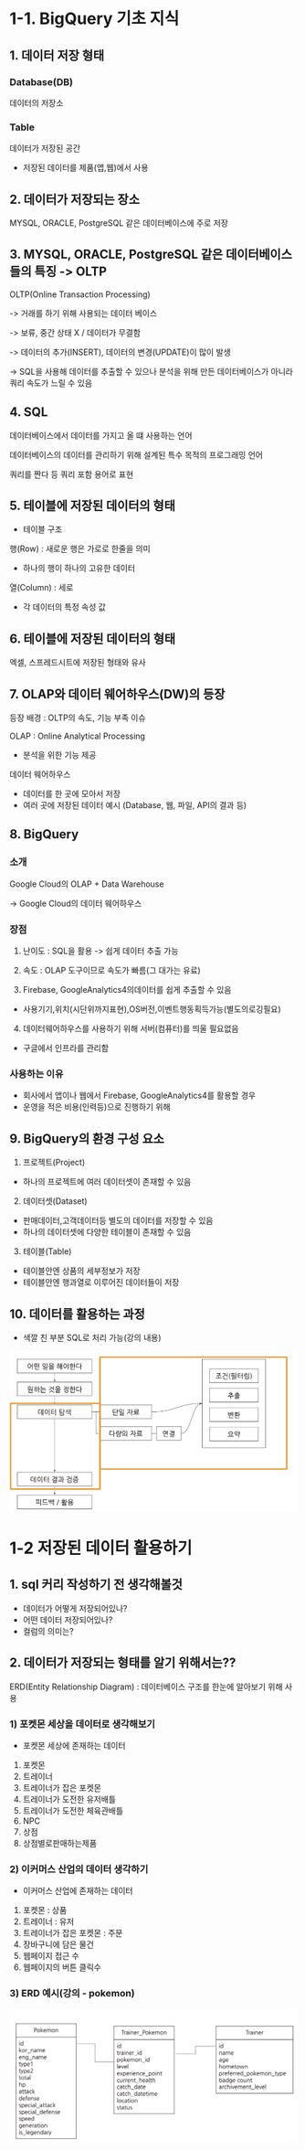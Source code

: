 # 1-1. BigQuery 기초 지식 
## 1. 데이터 저장 형태

### Database(DB)
데이터의 저장소

### Table 
데이터가 저장된 공간
* 저장된 데이터를 제품(앱,웹)에서 사용 

## 2. 데이터가 저장되는 장소

MYSQL, ORACLE, PostgreSQL 같은 데이터베이스에 주로 저장 

## 3. MYSQL, ORACLE, PostgreSQL 같은 데이터베이스들의 특징 -> OLTP

OLTP(Online Transaction Processing)

-> 거래를 하기 위해 사용되는 데이터 베이스

-> 보류, 중간 상태 X / 데이터가 무결함

-> 데이터의 추가(INSERT), 데이터의 변경(UPDATE)이 많이 발생 

-> SQL을 사용해 데이터를 추출할 수 있으나 분석을 위해 만든 데이터베이스가 아니라 쿼리 속도가 느릴 수 있음

## 4. SQL 

데이터베이스에서 데이터를 가지고 올 떄 사용하는 언어

데이터베이스의 데이터를 관리하기 위해 설계된 특수 목적의 프로그래밍 언어 

쿼리를 짠다 등 쿼리 포함 용어로 표현 

## 5. 테이블에 저장된 데이터의 형태

- 테이블 구조 

행(Row) : 새로운 행은 가로로 한줄을 의미 
* 하나의 행이 하나의 고유한 데이터

열(Column) : 세로 
* 각 데이터의 특정 속성 값

## 6. 테이블에 저장된 데이터의 형태 

엑셀, 스프레드시트에 저장된 형태와 유사 

## 7. OLAP와 데이터 웨어하우스(DW)의 등장

등장 배경 : OLTP의 속도, 기능 부족 이슈 

OLAP : Online Analytical Processing 
* 분석을 위한 기능 제공 


데이터 웨어하우스 
* 데이터를 한 곳에 모아서 저장 
* 여러 곳에 저장된 데이터 예시 (Database, 웹, 파일, API의 결과 등)

## 8. BigQuery 

### 소개 

Google Cloud의 OLAP + Data Warehouse 

-> Google Cloud의 데이터 웨어하우스

### 장점 

1. 난이도 : SQL을 활용 -> 쉽게 데이터 추출 가능 

2. 속도 : OLAP 도구이므로 속도가 빠름(그 대가는 유료)

3. Firebase, GoogleAnalytics4의데이터를 쉽게 추출할 수 있음
* 사용기기,위치(시단위까지표현),OS버전,이벤트행동획득가능(별도의로깅필요)

4. 데이터웨어하우스를 사용하기 위해 서버(컴퓨터)를 띄울 필요없음
* 구글에서 인프라를 관리함

### 사용하는 이유 

* 회사에서 앱이나 웹에서 Firebase, GoogleAnalytics4를 활용할 경우
* 운영을 적은 비용(인력등)으로 진행하기 위해

## 9. BigQuery의 환경 구성 요소

1. 프로젝트(Project)
* 하나의 프로젝트에 여러 데이터셋이 존재할 수 있음

2. 데이터셋(Dataset)
* 판매데이터,고객데이터등 별도의 데이터를 저장할 수 있음 
* 하나의 데이터셋에 다양한 테이블이 존재할 수 있음

3. 테이블(Table)
* 테이블안엔 상품의 세부정보가 저장
* 테이블안엔 행과열로 이루어진 데이터들이 저장

## 10. 데이터를 활용하는 과정

* 색깔 친 부분 SQL로 처리 가능(강의 내용)

![My Image](image/1.png)

# 1-2 저장된 데이터 활용하기 

## 1. sql 커리 작성하기 전 생각해볼것

* 데이터가 어떻게 저장되어있나?
* 어떤 데이터 저장되어있나?
* 컬럼의 의미는? 

## 2. 데이터가 저장되는 형태를 알기 위해서는??

ERD(Entity Relationship Diagram) : 데이터베이스 구조를 한눈에 알아보기 위해 사용

### 1) 포켓몬 세상을 데이터로 생각해보기 

* 포켓몬 세상에 존재하는 데이터 
1) 포켓몬
2) 트레이너
3) 트레이너가 잡은 포켓몬
4) 트레이너가 도전한 유저배틀
5) 트레이너가 도전한 체육관배틀
6) NPC
7) 상점
8) 상점별로판매하는제품

### 2) 이커머스 산업의 데이터 생각하기

* 이커머스 산업에 존재하는 데이터
1) 포켓몬 : 상품
2) 트레이너 : 유저
3) 트레이너가 잡은 포켓몬 : 주문
4) 장바구니에 담은 물건
5) 웹페이지 접근 수
6) 웹페이지의 버튼 클릭수 

### 3) ERD 예시(강의 - pokemon)
![My Image](image/2.png)
